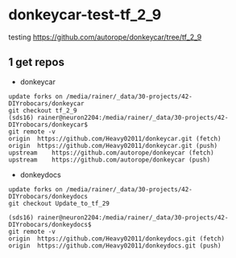 # donkeycar-test-tf_2_9
testing https://github.com/autorope/donkeycar/tree/tf_2_9

## 1 get repos
- donkeycar
```
update forks on /media/rainer/_data/30-projects/42-DIYrobocars/donkeycar
git checkout tf_2_9
(sds16) rainer@neuron2204:/media/rainer/_data/30-projects/42-DIYrobocars/donkeycar$ 
git remote -v
origin	https://github.com/Heavy02011/donkeycar.git (fetch)
origin	https://github.com/Heavy02011/donkeycar.git (push)
upstream	https://github.com/autorope/donkeycar (fetch)
upstream	https://github.com/autorope/donkeycar (push)
```
- donkeydocs
```
update forks on /media/rainer/_data/30-projects/42-DIYrobocars/donkeydocs
git checkout Update_to_tf_29

(sds16) rainer@neuron2204:/media/rainer/_data/30-projects/42-DIYrobocars/donkeydocs$ 
git remote -v
origin	https://github.com/Heavy02011/donkeydocs.git (fetch)
origin	https://github.com/Heavy02011/donkeydocs.git (push)
```

